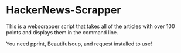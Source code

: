 # HackerNews-Scrapper
This is a webscrapper script that takes all of the articles with over 100 points and displays them in the command line.

You need pprint, Beautifulsoup, and request installed to use!

